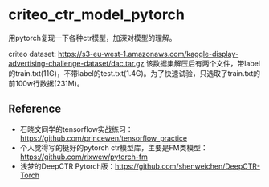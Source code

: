 # criteo_ctr_model_pytorch
用pytorch复现一下各种ctr模型，加深对模型的理解。

criteo dataset: https://s3-eu-west-1.amazonaws.com/kaggle-display-advertising-challenge-dataset/dac.tar.gz
该数据集解压后有两个文件，带label的train.txt(11G)，不带label的test.txt(1.4G)。为了快速试验，只选取了train.txt的前100w行数据(231M)。


## Reference
* 石晓文同学的tensorflow实战练习：https://github.com/princewen/tensorflow_practice
* 个人觉得写的挺好的pytorch ctr模型库，主要是FM类模型：https://github.com/rixwew/pytorch-fm
* 浅梦的DeepCTR Pytorch版：https://github.com/shenweichen/DeepCTR-Torch
